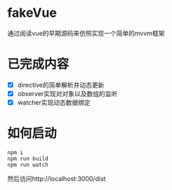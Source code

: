 # fakeVue

通过阅读vue的早期源码来仿照实现一个简单的mvvm框架

# 已完成内容

- [x] directive的简单解析并动态更新
- [x] observer实现对对象以及数组的监听
- [x] watcher实现动态数据绑定

# 如何启动
```
npm i
npm run build
npm run watch
```
然后访问http://localhost:3000/dist

